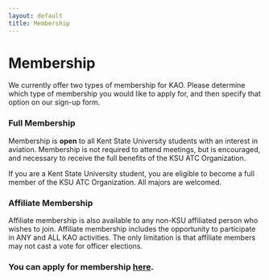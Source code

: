 ```yaml
---
layout: default
title: Membership
---
```

# Membership

We currently offer two types of membership for KAO. Please determine which type of membership you would like to apply for, and then specify that option on our sign-up form.

### Full Membership

Membership is **open** to all Kent State University students with an interest in aviation. Membership is not required to attend meetings, but is encouraged, and necessary to receive the full benefits of the KSU ATC Organization.

If you are a Kent State University student, you are eligible to become a full member of the KSU ATC Organization. All majors are welcomed.

### Affiliate Membership

Affiliate membership is also available to any non-KSU affiliated person who wishes to join. Affiliate membership includes the opportunity to participate in ANY and ALL KAO activities. The only limitation is that affiliate members may not cast a vote for officer elections.

### You can apply for membership [here](http://kentstateatc.us6.list-manage.com/subscribe?u=43d96d7228aa8f1f9461ceb13&id=fe135b2a2a).